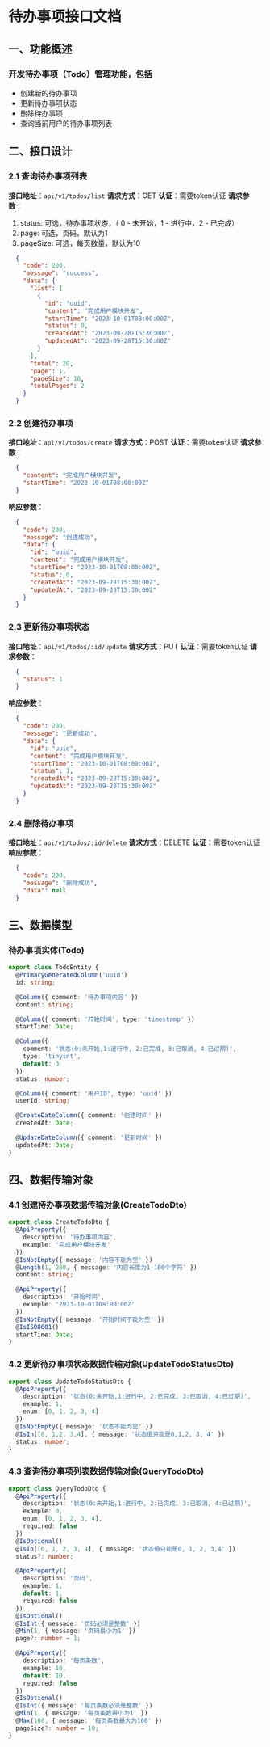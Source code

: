# 待办事项接口文档

## 一、功能概述

### 开发待办事项（Todo）管理功能，包括

- 创建新的待办事项
- 更新待办事项状态
- 删除待办事项
- 查询当前用户的待办事项列表

## 二、接口设计

### 2.1 查询待办事项列表

**接口地址**：`api/v1/todos/list`
**请求方式**：GET
**认证**：需要token认证
**请求参数**：

1. status: 可选，待办事项状态，（ 0 - 未开始，1 - 进行中，2 - 已完成）
1. page: 可选，页码，默认为1
1. pageSize: 可选，每页数量，默认为10

```json
  {
    "code": 200,
    "message": "success",
    "data": {
      "list": [
        {
          "id": "uuid",
          "content": "完成用户模块开发",
          "startTime": "2023-10-01T08:00:00Z",
          "status": 0,
          "createdAt": "2023-09-28T15:30:00Z",
          "updatedAt": "2023-09-28T15:30:00Z"
        }
      ],
      "total": 20,
      "page": 1,
      "pageSize": 10,
      "totalPages": 2
    }
  }
  ```

### 2.2 创建待办事项

**接口地址**：`api/v1/todos/create`
**请求方式**：POST
**认证**：需要token认证
**请求参数**：

```json
  {
    "content": "完成用户模块开发",
    "startTime": "2023-10-01T08:00:00Z"
  }
  ```

**响应参数**：

```json
  {
    "code": 200,
    "message": "创建成功",
    "data": {
      "id": "uuid",
      "content": "完成用户模块开发",
      "startTime": "2023-10-01T08:00:00Z",
      "status": 0,
      "createdAt": "2023-09-28T15:30:00Z",
      "updatedAt": "2023-09-28T15:30:00Z"
    }
  }
  ```

### 2.3 更新待办事项状态

**接口地址**：`api/v1/todos/:id/update`
**请求方式**：PUT
**认证**：需要token认证
**请求参数**：

```json
  {
    "status": 1
  }
  ```

**响应参数**：

```json
  {
    "code": 200,
    "message": "更新成功",
    "data": {
      "id": "uuid",
      "content": "完成用户模块开发",
      "startTime": "2023-10-01T08:00:00Z",
      "status": 1,
      "createdAt": "2023-09-28T15:30:00Z",
      "updatedAt": "2023-09-28T15:30:00Z"
    }
  }
  ```

### 2.4 删除待办事项

**接口地址**：`api/v1/todos/:id/delete`
**请求方式**：DELETE
**认证**：需要token认证
**响应参数**：

```json
  {
    "code": 200,
    "message": "删除成功",
    "data": null
  }
  ```

## 三、数据模型

### 待办事项实体(Todo)

```typescript
export class TodoEntity {
  @PrimaryGeneratedColumn('uuid')
  id: string;

  @Column({ comment: '待办事项内容' })
  content: string;

  @Column({ comment: '开始时间', type: 'timestamp' })
  startTime: Date;

  @Column({
    comment: '状态(0:未开始,1:进行中, 2:已完成, 3:已取消, 4:已过期)',
    type: 'tinyint',
    default: 0
  })
  status: number;

  @Column({ comment: '用户ID', type: 'uuid' })
  userId: string;

  @CreateDateColumn({ comment: '创建时间' })
  createdAt: Date;

  @UpdateDateColumn({ comment: '更新时间' })
  updatedAt: Date;
}
```

## 四、数据传输对象

### 4.1 创建待办事项数据传输对象(CreateTodoDto)

```typescript
export class CreateTodoDto {
  @ApiProperty({
    description: '待办事项内容',
    example: '完成用户模块开发'
  })
  @IsNotEmpty({ message: '内容不能为空' })
  @Length(1, 200, { message: '内容长度为1-100个字符' })
  content: string;

  @ApiProperty({
    description: '开始时间',
    example: '2023-10-01T08:00:00Z'
  })
  @IsNotEmpty({ message: '开始时间不能为空' })
  @IsISO8601()
  startTime: Date;
}
```

### 4.2 更新待办事项状态数据传输对象(UpdateTodoStatusDto)

```typescript
export class UpdateTodoStatusDto {
  @ApiProperty({
    description: '状态(0:未开始,1:进行中, 2:已完成, 3:已取消, 4:已过期)',
    example: 1,
    enum: [0, 1, 2, 3, 4]
  })
  @IsNotEmpty({ message: '状态不能为空' })
  @IsIn([0, 1,2, 3,4], { message: '状态值只能是0,1,2, 3, 4' })
  status: number;
}
```

### 4.3 查询待办事项列表数据传输对象(QueryTodoDto)

```typescript
export class QueryTodoDto {
  @ApiProperty({
    description: '状态(0:未开始,1:进行中, 2:已完成, 3:已取消, 4:已过期)',
    example: 0,
    enum: [0, 1, 2, 3, 4],
    required: false
  })
  @IsOptional()
  @IsIn([0, 1, 2, 3, 4], { message: '状态值只能是0, 1, 2, 3,4' })
  status?: number;

  @ApiProperty({
    description: '页码',
    example: 1,
    default: 1,
    required: false
  })
  @IsOptional()
  @IsInt({ message: '页码必须是整数' })
  @Min(1, { message: '页码最小为1' })
  page?: number = 1;

  @ApiProperty({
    description: '每页条数',
    example: 10,
    default: 10,
    required: false
  })
  @IsOptional()
  @IsInt({ message: '每页条数必须是整数' })
  @Min(1, { message: '每页条数最小为1' })
  @Max(100, { message: '每页条数最大为100' })
  pageSize?: number = 10;
}
```

